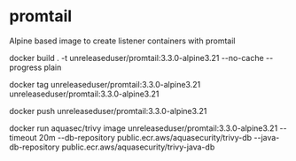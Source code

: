 # promtail

Alpine based image to create listener containers with promtail

docker build . -t unreleaseduser/promtail:3.3.0-alpine3.21 --no-cache --progress plain

docker tag unreleaseduser/promtail:3.3.0-alpine3.21 unreleaseduser/promtail:3.3.0-alpine3.21

docker push unreleaseduser/promtail:3.3.0-alpine3.21

docker run aquasec/trivy image unreleaseduser/promtail:3.3.0-alpine3.21 --timeout 20m --db-repository public.ecr.aws/aquasecurity/trivy-db --java-db-repository public.ecr.aws/aquasecurity/trivy-java-db

